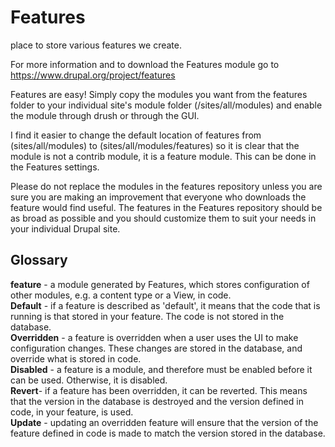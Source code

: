 # Features
place to store various features we create.

For more information and to download the Features module go to https://www.drupal.org/project/features

Features are easy!  Simply copy the modules you want from the features folder to your individual site's module folder (/sites/all/modules) and enable the module through drush or through the GUI.

I find it easier to change the default location of features from (sites/all/modules) to (sites/all/modules/features) so it is clear that the module is not a contrib module, it is a feature module.  This can be done in the Features settings. 

Please do not replace the modules in the features repository unless you are sure you are making an improvement that everyone who downloads the feature would find useful.  The features in the Features repository should be as broad as possible and you should customize them to suit your needs in your individual Drupal site.

<h2>Glossary</h2>

<strong>feature</strong> - a module generated by Features, which stores configuration of other modules, e.g. a content type or a View, in code.<br/>
<strong>Default</strong> - if a feature is described as 'default', it means that the code that is running is that stored in your feature. The code is not stored in the database.<br/>
<strong>Overridden</strong> - a feature is overridden when a user uses the UI to make configuration changes. These changes are stored in the database, and override what is stored in code.<br/>
<strong>Disabled</strong> - a feature is a module, and therefore must be enabled before it can be used. Otherwise, it is disabled.<br/>
<strong>Revert</strong>- if a feature has been overridden, it can be reverted. This means that the version in the database is destroyed and the version defined in code, in your feature, is used.<br/>
<strong>Update</strong> - updating an overridden feature will ensure that the version of the feature defined in code is made to match the version stored in the database.
